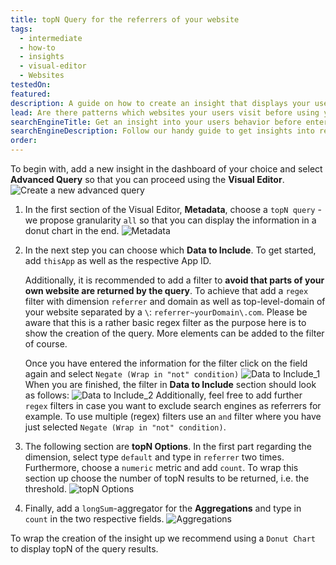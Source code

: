 ```yaml
---
title: topN Query for the referrers of your website
tags:
  - intermediate
  - how-to
  - insights
  - visual-editor
  - Websites
testedOn:
featured:
description: A guide on how to create an insight that displays your users´ referrers before accessing your website.
lead: Are there patterns which websites your users visit before using your homepage? Here is our guide for getting a handy insight into just that.
searchEngineTitle: Get an insight into your users behavior before entering your homepage.
searchEngineDescription: Follow our handy guide to get insights into referrers of your website and improve your understandings of your users.
order:
---
```


To begin with, add a new insight in the dashboard of your choice and select **Advanced Query** so that you can proceed using the **Visual Editor**.
![Create a new advanced query](/docs/images/Referrers_1.png)

1. In the first section of the Visual Editor, **Metadata**, choose a `topN query` - we propose granularity `all` so that you can display the information in a donut chart in the end.
  ![Metadata](/docs/images/Referrers_2.png)

2. In the next step you can choose which **Data to Include**. To get started, add `thisApp` as well as the respective App ID.
	
	Additionally, it is recommended to add a filter to **avoid that parts of your own website are returned by the query**.
  To achieve that add a `regex` filter with dimension `referrer` and domain as well as top-level-domain of your website separated by a `\`: `referrer~yourDomain\.com`. Please be aware that this is a rather basic regex filter as the purpose here is to show the creation of the query. More elements can be added to the filter of course.

	Once you have entered the information for the filter click on the field again and select `Negate (Wrap in "not" condition)`
  ![Data to Include_1](/docs/images/Referrers_3a.png)
  When you are finished, the filter in **Data to Include** section should look as follows:
  ![Data to Include_2](/docs/images/Referrers_3b.png)
  Additionally, feel free to add further `regex` filters in case you want to exclude search engines as referrers for example. To use multiple (regex) filters use an `and` filter where you have just selected `Negate (Wrap in "not" condition)`.
 
4. The following section are **topN Options**. In the first part regarding the dimension, select type `default` and type in `referrer` two times. Furthermore, choose a `numeric` metric and add `count`. To wrap this section up choose the number of topN results to be returned, i.e. the threshold.
  ![topN Options](/docs/images/Referrers_4.png)

5. Finally, add a `longSum`-aggregator for the **Aggregations** and type in `count` in the two respective fields.
  ![Aggregations](/docs/images/Referrers_5.png)

To wrap the creation of the insight up we recommend using a `Donut Chart` to display topN of the query results.

